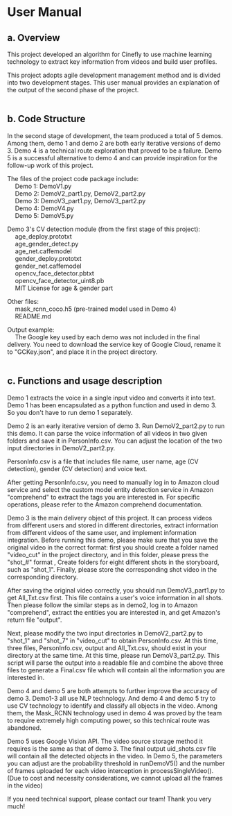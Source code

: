 # User Manual

## a. Overview

This project developed an algorithm for Cinefly to use machine learning technology to extract key information from videos and build user profiles.

This project adopts agile development management method and is divided into two development stages. This user manual provides an explanation of the output of the second phase of the project.
<br/></br>

## b. Code Structure

In the second stage of development, the team produced a total of 5 demos. Among them, demo 1 and demo 2 are both early iterative versions of demo 3. Demo 4 is a technical route exploration that proved to be a failure. Demo 5 is a successful alternative to demo 4 and can provide inspiration for the follow-up work of this project.

The files of the project code package include:
<br/>&emsp; Demo 1: DemoV1.py<br/>&emsp; Demo 2: DemoV2_part1.py, DemoV2_part2.py</br>&emsp; Demo 3: DemoV3_part1.py, DemoV3_part2.py<br/>&emsp; Demo 4: DemoV4.py<br/>&emsp; Demo 5: DemoV5.py<br/>

Demo 3's CV detection module (from the first stage of this project):
<br/>&emsp; age_deploy.prototxt<br/>&emsp; age_gender_detect.py<br/>&emsp; age_net.caffemodel<br/>&emsp; gender_deploy.prototxt<br/>&emsp; gender_net.caffemodel<br/>&emsp; opencv_face_detector.pbtxt<br/>&emsp; opencv_face_detector_uint8.pb<br/>&emsp; MIT License for age & gender part<br/>

Other files:
<br/>&emsp; mask_rcnn_coco.h5 (pre-trained model used in Demo 4)<br/>&emsp; README.md<br/>

Output example:
<br/>&emsp; The Google key used by each demo was not included in the final delivery. You need to download the service key of Google Cloud, rename it to "GCKey.json", and place it in the project directory.
<br/></br>

## c. Functions and usage description

Demo 1 extracts the voice in a single input video and converts it into text. Demo 1 has been encapsulated as a python function and used in demo 3. So you don't have to run demo 1 separately.

Demo 2 is an early iterative version of demo 3. Run DemoV2_part2.py to run this demo. It can parse the voice information of all videos in two given folders and save it in PersonInfo.csv. You can adjust the location of the two input directories in DemoV2_part2.py.

PersonInfo.csv is a file that includes file name, user name, age (CV detection), gender (CV detection) and voice text.

After getting PersonInfo.csv, you need to manually log in to Amazon cloud service and select the custom model entity detection service in Amazon "comprehend" to extract the tags you are interested in. For specific operations, please refer to the Amazon comprehend documentation.

Demo 3 is the main delivery object of this project. It can process videos from different users and stored in different directories, extract information from different videos of the same user, and implement information integration. Before running this demo, please make sure that you save the original video in the correct format: first you should create a folder named "video_cut" in the project directory, and in this folder, please press the "shot_#" format , Create folders for eight different shots in the storyboard, such as "shot_1". Finally, please store the corresponding shot video in the corresponding directory.

After saving the original video correctly, you should run DemoV3_part1.py to get All_Txt.csv first. This file contains a user's voice information in all shots. Then please follow the similar steps as in demo2, log in to Amazon "comprehend", extract the entities you are interested in, and get Amazon's return file "output".

Next, please modify the two input directories in DemoV2_part2.py to "shot_1" and "shot_7" in "video_cut" to obtain PersonInfo.csv. At this time, three files, PersonInfo.csv, output and All_Txt.csv, should exist in your directory at the same time. At this time, please run DemoV3_part2.py. This script will parse the output into a readable file and combine the above three files to generate a Final.csv file which will contain all the information you are interested in.

Demo 4 and demo 5 are both attempts to further improve the accuracy of demo 3. Demo1-3 all use NLP technology. And demo 4 and demo 5 try to use CV technology to identify and classify all objects in the video. Among them, the Mask_RCNN technology used in demo 4 was proved by the team to require extremely high computing power, so this technical route was abandoned.

Demo 5 uses Google Vision API. The video source storage method it requires is the same as that of demo 3. The final output uid_shots.csv file will contain all the detected objects in the video. In Demo 5, the parameters you can adjust are the probability threshold in runDemoV5() and the number of frames uploaded for each video interception in processSingleVideo(). (Due to cost and necessity considerations, we cannot upload all the frames in the video)

If you need technical support, please contact our team! Thank you very much!
